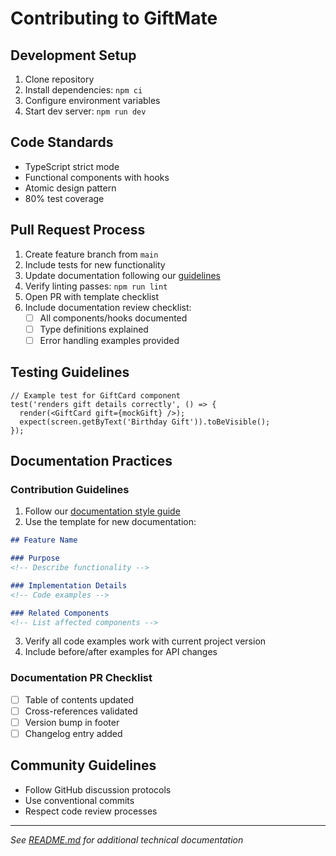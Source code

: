 # Contributing to GiftMate

## Development Setup
1. Clone repository
2. Install dependencies: `npm ci`
3. Configure environment variables
4. Start dev server: `npm run dev`

## Code Standards
- TypeScript strict mode
- Functional components with hooks
- Atomic design pattern
- 80% test coverage

## Pull Request Process
1. Create feature branch from `main`
2. Include tests for new functionality
3. Update documentation following our [guidelines](#documentation-practices)
4. Verify linting passes: `npm run lint`
5. Open PR with template checklist
6. Include documentation review checklist:
   - [ ] All components/hooks documented
   - [ ] Type definitions explained
   - [ ] Error handling examples provided

## Testing Guidelines
```tsx
// Example test for GiftCard component
test('renders gift details correctly', () => {
  render(<GiftCard gift={mockGift} />);
  expect(screen.getByText('Birthday Gift')).toBeVisible();
});
```

## Documentation Practices

### Contribution Guidelines
1. Follow our [documentation style guide](/docs/best-practices.md#documentation-standards)
2. Use the template for new documentation:
```markdown
## Feature Name

### Purpose
<!-- Describe functionality -->

### Implementation Details
<!-- Code examples -->

### Related Components
<!-- List affected components -->
```
3. Verify all code examples work with current project version
4. Include before/after examples for API changes

### Documentation PR Checklist
- [ ] Table of contents updated
- [ ] Cross-references validated
- [ ] Version bump in footer
- [ ] Changelog entry added

## Community Guidelines
- Follow GitHub discussion protocols
- Use conventional commits
- Respect code review processes

---
*See [README.md](./README.md) for additional technical documentation*